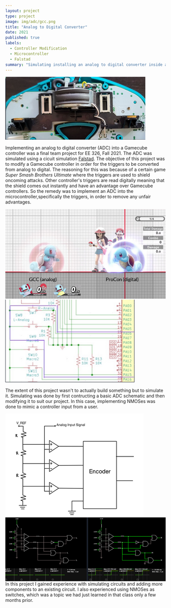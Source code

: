 ```yaml
---
layout: project
type: project
image: img/adc/gcc.png
title: "Analog to Digital Converter"
date: 2021
published: true
labels:
  - Controller Modification
  - Microcontroller
  - Falstad
summary: "Simulating installing an analog to digital converter inside a Gamecube controller for a final project in EE 326."
---
```


<img class="img-fluid" src="img/adc/gcc.png">

Implementing an analog to digital converter (ADC) into a Gamecube controller was a final team project for EE 326, Fall 2021. The ADC was simulated using a cicuit simulation [Falstad](https://www.falstad.com/circuit/). The objective of this project was to modify a Gamecube controller in order for the triggers to be converted from analog to digital. The reasoning for this was because of a certain game *Super Smash Brothers Ultimate* where the triggers are used to shield oncoming attacks. Other controller's triggers are read digitally meaning that the shield comes out instantly and have an advantage over Gamecube controllers. So the remedy was to implement an ADC into the microcontroller,specifically the triggers, in order to remove any unfair advantages.

<img class="img-fluid" src="/img/adc/shields.png">
<img class="img-fluid" src="/img/adc/lranalog.png">

The extent of this project wasn't to actually build something but to simulate it. Simulating was done by first contructing a basic ADC schematic and then modifying it to suit our project. In this case, implementing NMOSes was done to mimic a controller input from a user.

<img align="middle" src="/img/adc/adc.png">
<img align="right" src="/img/adc/nmosimp.png">

In this project I gained experience with simulating circuits and adding more components to an existing circuit. I also experienced using NMOSes as switches, which was a topic we had just learned in that class only a few months prior.
